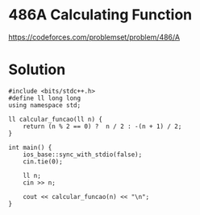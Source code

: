# 486A	Calculating Function

https://codeforces.com/problemset/problem/486/A

# Solution

```
#include <bits/stdc++.h>
#define ll long long
using namespace std;

ll calcular_funcao(ll n) {
    return (n % 2 == 0) ?  n / 2 : -(n + 1) / 2;
}

int main() {
    ios_base::sync_with_stdio(false);
    cin.tie(0);

    ll n;
    cin >> n;

    cout << calcular_funcao(n) << "\n";
}
```
